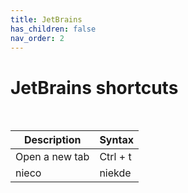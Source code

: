 ```yaml
---
title: JetBrains
has_children: false
nav_order: 2
---
```


# JetBrains shortcuts

<p>&nbsp;</p>

| Description    | Syntax   |
|----------------|----------|
| Open a new tab | Ctrl + t |
| nieco          | niekde   |
